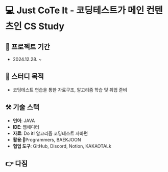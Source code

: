 # 💻 Just CoTe It - 코딩테스트가 메인 컨텐츠인 CS Study

## **📆 프로젝트 기간**
- 2024.12.28. ~

## 🔎 스터디 목적

- 코딩테스트 연습을 통한 자료구조, 알고리즘 학습 및 취업 준비
      
## **⚒️ 기술 스택**
- **언어**: JAVA
- **IDE**: 웹에디터
- **자료**: Do it! 알고리즘 코딩테스트 자바편
- **활용**:Programmers, BAEKJOON
- **협업 도구**: GitHub, Discord, Notion, KAKAOTALk


## **👉 다짐**

